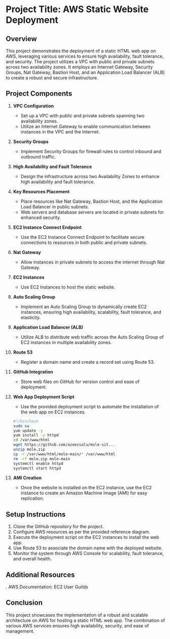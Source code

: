 # Project Title: AWS Static Website Deployment

## Overview

This project demonstrates the deployment of a static HTML web app on AWS, leveraging various services to ensure high availability, fault tolerance, and security. The project utilizes a VPC with public and private subnets across two availability zones. It employs an Internet Gateway, Security Groups, Nat Gateway, Bastion Host, and an Application Load Balancer (ALB) to create a robust and secure infrastructure.

## Project Components

1. **VPC Configuration**
   - Set up a VPC with public and private subnets spanning two availability zones.
   - Utilize an Internet Gateway to enable communication between instances in the VPC and the Internet.

2. **Security Groups**
   - Implement Security Groups for firewall rules to control inbound and outbound traffic.

3. **High Availability and Fault Tolerance**
   - Design the infrastructure across two Availability Zones to enhance high availability and fault tolerance.

4. **Key Resources Placement**
   - Place resources like Nat Gateway, Bastion Host, and the Application Load Balancer in public subnets.
   - Web servers and database servers are located in private subnets for enhanced security.

5. **EC2 Instance Connect Endpoint**
   - Use the EC2 Instance Connect Endpoint to facilitate secure connections to resources in both public and private subnets.

6. **Nat Gateway**
   - Allow instances in private subnets to access the internet through Nat Gateway.

7. **EC2 Instances**
   - Use EC2 Instances to host the static website.

8. **Auto Scaling Group**
   - Implement an Auto Scaling Group to dynamically create EC2 instances, ensuring high availability, scalability, fault tolerance, and elasticity.

9. **Application Load Balancer (ALB)**
   - Utilize ALB to distribute web traffic across the Auto Scaling Group of EC2 instances in multiple availability zones.

10. **Route 53**
    - Register a domain name and create a record set using Route 53.

11. **GitHub Integration**
    - Store web files on GitHub for version control and ease of deployment.

12. **Web App Deployment Script**
    - Use the provided deployment script to automate the installation of the web app on EC2 instances.
    
    ```bash
    #!/bin/bash
    sudo su
    yum update -y
    yum install -y httpd
    cd /var/www/html
    wget https://github.com/azeezsalu/mole-sit...
    unzip mole.zip
    cp -r /var/www/html/mole-main/* /var/www/html
    rm -rf mole.zip mole-main
    systemctl enable httpd
    systemctl start httpd
    ```

13. **AMI Creation**
    - Once the website is installed on the EC2 instance, use the EC2 instance to create an Amazon Machine Image (AMI) for easy replication.

## Setup Instructions

1. Clone the GitHub repository for the project.
2. Configure AWS resources as per the provided reference diagram.
3. Execute the deployment script on the EC2 instances to install the web app.
4. Use Route 53 to associate the domain name with the deployed website.
5. Monitor the system through AWS Console for scalability, fault tolerance, and overall health.

## Additional Resources
. AWS Documentation: EC2 User Guilds

## Conclusion

This project showcases the implementation of a robust and scalable architecture on AWS for hosting a static HTML web app. The combination of various AWS services ensures high availability, security, and ease of management.
